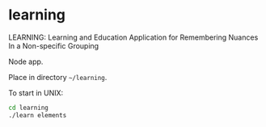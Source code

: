 # learning
LEARNING: Learning and Education Application for Remembering Nuances In a Non-specific Grouping

Node app.

Place in directory `~/learning`.

To start in UNIX:
```bash
cd learning
./learn elements
```
